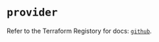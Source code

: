# `provider`

Refer to the Terraform Registory for docs: [`github`](https://registry.terraform.io/providers/integrations/github/5.42.0/docs).
